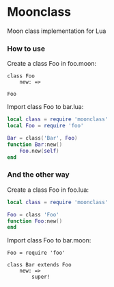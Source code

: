 # Moonclass
Moon class implementation for Lua

### How to use
Create a class Foo in foo.moon:

```MoonScript
class Foo
    new: =>

Foo
```

Import class Foo to bar.lua:

```Lua
local class = require 'moonclass'
local Foo = require 'foo'

Bar = class('Bar', Foo)
function Bar:new()
    Foo.new(self)
end
```

### And the other way

Create a class Foo in foo.lua:

```Lua
local class = require 'moonclass'

Foo = class 'Foo'
function Foo:new()
end
```

Import class Foo to bar.moon:

```MoonScript
Foo = require 'foo'

class Bar extends Foo
    new: =>
        super!
```
